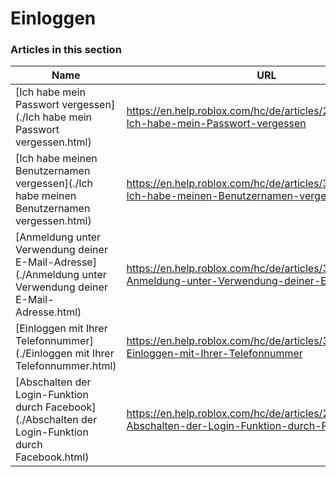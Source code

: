 # Einloggen  
### Articles in this section
Name|URL
-|-
[Ich habe mein Passwort vergessen](./Ich habe mein Passwort vergessen.html) |https://en.help.roblox.com/hc/de/articles/203313070-Ich-habe-mein-Passwort-vergessen
[Ich habe meinen Benutzernamen vergessen](./Ich habe meinen Benutzernamen vergessen.html) |https://en.help.roblox.com/hc/de/articles/360028719931-Ich-habe-meinen-Benutzernamen-vergessen
[Anmeldung unter Verwendung deiner E-Mail-Adresse](./Anmeldung unter Verwendung deiner E-Mail-Adresse.html) |https://en.help.roblox.com/hc/de/articles/360000495826-Anmeldung-unter-Verwendung-deiner-E-Mail-Adresse
[Einloggen mit Ihrer Telefonnummer](./Einloggen mit Ihrer Telefonnummer.html) |https://en.help.roblox.com/hc/de/articles/360031771371-Einloggen-mit-Ihrer-Telefonnummer
[Abschalten der Login-Funktion durch Facebook](./Abschalten der Login-Funktion durch Facebook.html) |https://en.help.roblox.com/hc/de/articles/203313110-Abschalten-der-Login-Funktion-durch-Facebook-